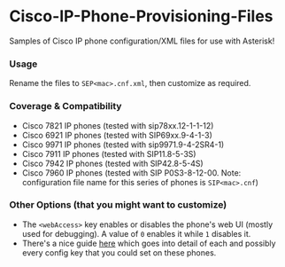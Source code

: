 # Cisco-IP-Phone-Provisioning-Files
Samples of Cisco IP phone configuration/XML files for use with Asterisk!

### Usage
Rename the files to `SEP<mac>.cnf.xml`, then customize as required.

### Coverage & Compatibility
* Cisco 7821 IP phones (tested with sip78xx.12-1-1-12)
* Cisco 6921 IP phones (tested with SIP69xx.9-4-1-3)
* Cisco 9971 IP phones (tested with sip9971.9-4-2SR4-1)
* Cisco 7911 IP phones (tested with SIP11.8-5-3S)
* Cisco 7942 IP phones (tested with SIP42.8-5-4S)
* Cisco 7960 IP phones (tested with SIP P0S3-8-12-00. Note: configuration file name for this series of phones is `SIP<mac>.cnf`)

### Other Options (that you might want to customize)
* The `<webAccess>` key enables or disables the phone's web UI (mostly used for debugging). A value of `0` enables it while `1` disables it.
* There's a nice guide [here](http://usecallmanager.nz/sepmac-cnf-xml.html) which goes into detail of each and possibly every config key that you could set on these phones.
